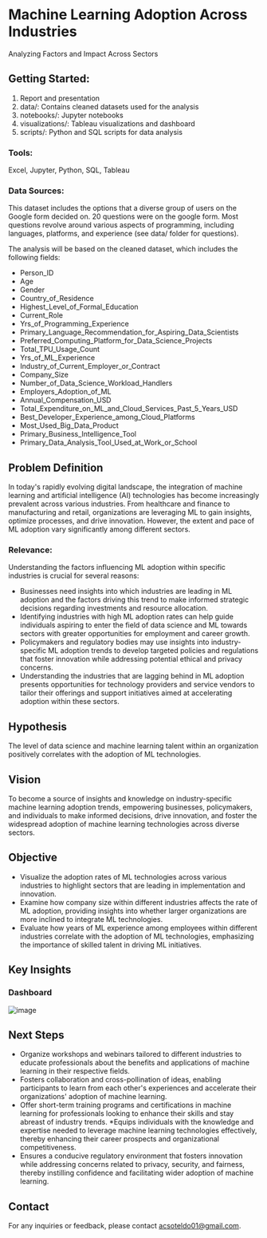 # Machine Learning Adoption Across Industries
Analyzing Factors and Impact Across Sectors

## Getting Started: 
1. Report and presentation
2. data/: Contains cleaned datasets used for the analysis
3. notebooks/: Jupyter notebooks
4. visualizations/: Tableau visualizations and dashboard
5. scripts/: Python and SQL scripts for data analysis

### Tools:
Excel, Jupyter, Python, SQL, Tableau

### Data Sources:
This dataset includes the options that a diverse group of users on the Google form decided on. 20 questions were on the google form. Most questions revolve around various aspects of programming, including languages, platforms, and experience (see data/ folder for questions).

The analysis will be based on the cleaned dataset, which includes the following fields:
* Person_ID
* Age
* Gender
* Country_of_Residence
* Highest_Level_of_Formal_Education
* Current_Role
* Yrs_of_Programming_Experience
* Primary_Language_Recommendation_for_Aspiring_Data_Scientists
* Preferred_Computing_Platform_for_Data_Science_Projects
* Total_TPU_Usage_Count
* Yrs_of_ML_Experience
* Industry_of_Current_Employer_or_Contract
* Company_Size
* Number_of_Data_Science_Workload_Handlers
* Employers_Adoption_of_ML
* Annual_Compensation_USD
* Total_Expenditure_on_ML_and_Cloud_Services_Past_5_Years_USD
* Best_Developer_Experience_among_Cloud_Platforms
* Most_Used_Big_Data_Product
* Primary_Business_Intelligence_Tool
* Primary_Data_Analysis_Tool_Used_at_Work_or_School

## Problem Definition
In today's rapidly evolving digital landscape, the integration of machine learning and artificial intelligence (AI) technologies has become increasingly prevalent across various industries. From healthcare and finance to manufacturing and retail, organizations are leveraging ML to gain insights, optimize processes, and drive innovation. However, the extent and pace of ML adoption vary significantly among different sectors.

### Relevance:
Understanding the factors influencing ML adoption within specific industries is crucial for several reasons:
* Businesses need insights into which industries are leading in ML adoption and the factors driving this trend to make informed strategic decisions regarding investments and resource allocation.
* Identifying industries with high ML adoption rates can help guide individuals aspiring to enter the field of data science and ML towards sectors with greater opportunities for employment and career growth.
* Policymakers and regulatory bodies may use insights into industry-specific ML adoption trends to develop targeted policies and regulations that foster innovation while addressing potential ethical and privacy concerns.
* Understanding the industries that are lagging behind in ML adoption presents opportunities for technology providers and service vendors to tailor their offerings and support initiatives aimed at accelerating adoption within these sectors.

## Hypothesis
The level of data science and machine learning talent within an organization positively correlates with the adoption of ML technologies.

## Vision
To become a source of insights and knowledge on industry-specific machine learning adoption trends, empowering businesses, policymakers, and individuals to make informed decisions, drive innovation, and foster the widespread adoption of machine learning technologies across diverse sectors.

## Objective
* Visualize the adoption rates of ML technologies across various industries to highlight sectors that are leading in implementation and innovation.
* Examine how company size within different industries affects the rate of ML adoption, providing insights into whether larger organizations are more inclined to integrate ML technologies.
* Evaluate how years of ML experience among employees within different industries correlate with the adoption of ML technologies, emphasizing the importance of skilled talent in driving ML initiatives.

## Key Insights
### Dashboard
![image](https://github.com/acsoteldo/Machine-Learning-Adoption-Across-Industries/assets/76544489/a5f8da18-98a8-490f-9fee-7e0dbdc8aece)

## Next Steps
* Organize workshops and webinars tailored to different industries to educate professionals about the benefits and applications of machine learning in their respective fields.
* Fosters collaboration and cross-pollination of ideas, enabling participants to learn from each other's experiences and accelerate their organizations' adoption of machine learning.
* Offer short-term training programs and certifications in machine learning for professionals looking to enhance their skills and stay abreast of industry trends.
*Equips individuals with the knowledge and expertise needed to leverage machine learning technologies effectively, thereby enhancing their career prospects and organizational competitiveness.
* Ensures a conducive regulatory environment that fosters innovation while addressing concerns related to privacy, security, and fairness, thereby instilling confidence and facilitating wider adoption of machine learning.

## Contact
For any inquiries or feedback, please contact acsoteldo01@gmail.com.
